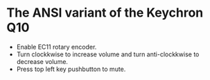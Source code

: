 # The ANSI variant of the Keychron Q10

- Enable EC11 rotary encoder.
- Turn clockkwise to increase volume and turn anti-clockkwise to decrease volume.
- Press top left key pushbutton to mute.
